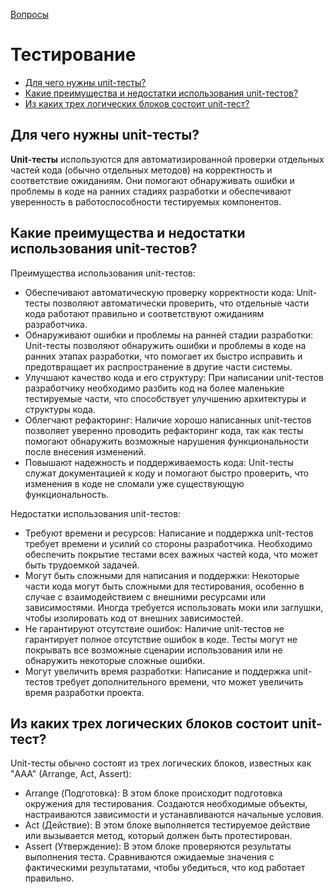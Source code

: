 [Вопросы](README.md)

# Тестирование
+ [Для чего нужны unit-тесты?](#для-чего-нужны-unit-тесты)
+ [Какие преимущества и недостатки использования unit-тестов?](#какие-преимущества-и-недостатки-использования-unit-тестов)
+ [Из каких трех логических блоков состоит unit-тест?](#какие-преимущества-и-недостатки-использования-unit-тестов)

## Для чего нужны unit-тесты?
**Unit-тесты** используются для автоматизированной проверки отдельных частей кода (обычно отдельных методов) на корректность и соответствие ожиданиям. Они помогают обнаруживать ошибки и проблемы в коде на ранних стадиях разработки и обеспечивают уверенность в работоспособности тестируемых компонентов.

## Какие преимущества и недостатки использования unit-тестов?
Преимущества использования unit-тестов:

- Обеспечивают автоматическую проверку корректности кода: Unit-тесты позволяют автоматически проверить, что отдельные части кода работают правильно и соответствуют ожиданиям разработчика.
- Обнаруживают ошибки и проблемы на ранней стадии разработки: Unit-тесты позволяют обнаружить ошибки и проблемы в коде на ранних этапах разработки, что помогает их быстро исправить и предотвращает их распространение в другие части системы.
- Улучшают качество кода и его структуру: При написании unit-тестов разработчику необходимо разбить код на более маленькие тестируемые части, что способствует улучшению архитектуры и структуры кода.
- Облегчают рефакторинг: Наличие хорошо написанных unit-тестов позволяет уверенно проводить рефакторинг кода, так как тесты помогают обнаружить возможные нарушения функциональности после внесения изменений.
- Повышают надежность и поддерживаемость кода: Unit-тесты служат документацией к коду и помогают быстро проверить, что изменения в коде не сломали уже существующую функциональность.

Недостатки использования unit-тестов:

- Требуют времени и ресурсов: Написание и поддержка unit-тестов требует времени и усилий со стороны разработчика. Необходимо обеспечить покрытие тестами всех важных частей кода, что может быть трудоемкой задачей.
- Могут быть сложными для написания и поддержки: Некоторые части кода могут быть сложными для тестирования, особенно в случае с взаимодействием с внешними ресурсами или зависимостями. Иногда требуется использовать моки или заглушки, чтобы изолировать код от внешних зависимостей.
- Не гарантируют отсутствие ошибок: Наличие unit-тестов не гарантирует полное отсутствие ошибок в коде. Тесты могут не покрывать все возможные сценарии использования или не обнаружить некоторые сложные ошибки.
- Могут увеличить время разработки: Написание и поддержка unit-тестов требует дополнительного времени, что может увеличить время разработки проекта.

## Из каких трех логических блоков состоит unit-тест?
Unit-тесты обычно состоят из трех логических блоков, известных как "AAA" (Arrange, Act, Assert):

- Arrange (Подготовка): В этом блоке происходит подготовка окружения для тестирования. Создаются необходимые объекты, настраиваются зависимости и устанавливаются начальные условия.
- Act (Действие): В этом блоке выполняется тестируемое действие или вызывается метод, который должен быть протестирован.
- Assert (Утверждение): В этом блоке проверяются результаты выполнения теста. Сравниваются ожидаемые значения с фактическими результатами, чтобы убедиться, что код работает правильно.